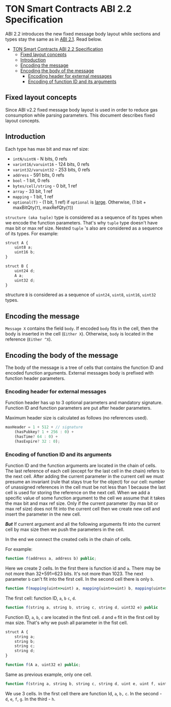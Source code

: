 # TON Smart Contracts ABI 2.2 Specification

ABI 2.2 introduces the new fixed message body layout while sections and types stay the same as in [ABI 2.1](./ABI_2.1_spec.md). Read below. 
 
- [TON Smart Contracts ABI 2.2 Specification](#ton-smart-contracts-abi-22-specification)
	- [Fixed layout concepts](#fixed-layout-concepts)
	- [Introduction](#introduction)
	- [Encoding the message](#encoding-the-message)
	- [Encoding the body of the message](#encoding-the-body-of-the-message)
		- [Encoding header for external messages](#encoding-header-for-external-messages)
		- [Encoding of function ID and its arguments](#encoding-of-function-id-and-its-arguments)


## Fixed layout concepts

Since ABI v2.2 fixed message body layout is used in order to reduce gas consumption while parsing parameters. This document describes fixed layout concepts.

## Introduction

Each type has max bit and max ref size:

- `intN/uintN` - N bits, 0 refs
- `varint16/varuint16` - 124 bits, 0 refs
- `varint32/varuint32` - 253 bits, 0 refs
- `address` - 591 bits, 0 refs
- `bool` - 1 bit, 0 refs
- `bytes/cell/string` - 0 bit, 1 ref
- `array` - 33 bit, 1 ref
- `mapping` - 1 bit, 1 ref
- `optional(T)` - (1 bit, 1 ref) if `optional` is [large](ABI_2.1_spec.md#optionalinnertype). Otherwise, (1 bit + maxBitQty(`T`), maxRefQty(`T`))

`structure (aka tuple)` type is considered as a sequence of its types when we encode the function parameters. That's why `tuple` type doesn't have max bit or max ref size. Nested `tuple` 's also are considered as a sequence of its types. For example:

```jsx
struct A {
	uint8 a;
	uint16 b;
}

struct B {
	uint24 d;
	A a;
	uint32 d;
}
```

structure `B` is considered as a sequence of `uint24`, `uint8`, `uint16`, `uint32` types.

## Encoding the message

`Message X` contains the field `body`. If encoded `body` fits in the cell, then the body is inserted in the cell (`Either X`). Otherwise, `body` is located in the reference (`Either ^X`). 

## Encoding the body of the message

The body of the message is a tree of cells that contains the function ID and encoded function arguments. External messages body is prefixed with function header parameters.

### Encoding header for external messages

Function header has up to 3 optional parameters and mandatory signature. Function ID and function parameters are put after header parameters.

Maximum header size is calculated as follows (no references used).

```jsx
maxHeader = 1 + 512 + // signature
    (hasPubkey? 1 + 256 : 0) +
    (hasTime? 64 : 0) +
    (hasExpire? 32 : 0);
```


### Encoding of function ID and its arguments

Function ID and the function arguments are located in the chain of cells. The last reference of each cell (except for the last cell in the chain) refers to the next cell. After adding the current parameter in the current cell we must presume an invariant (rule that stays true for the object) for our cell: number of unassigned references in the cell must be not less than 1 because the last cell is used for storing the reference on the next cell. When we add a specific value of some function argument to the cell we assume that it takes the max bit and max ref size. Only if the current parameter (by max bit or max ref size) does not fit into the current cell then we create new cell and insert the parameter in the new cell. 

***But*** If current argument and all the following arguments fit into the current cell by max size then we push the parameters in the cell.

In the end we connect the created cells in the chain of cells.

For example:

```jsx
function f(address a, address b) public;
```

Here we create 2 cells. In the first there is function id and  `a`. There may be not more than 32+591=623 bits. It's not more than 1023. The next parameter `b` can't fit into the first cell. In the second cell there is only `b`.

```jsx
function f(mapping(uint=>uint) a, mapping(uint=>uint) b, mapping(uint=>uint) c, mapping(uint=>uint) d)
```

The first cell: function ID, `a`, `b` `c`, `d`. 

```jsx
function f(string a, string b, string c, string d, uint32 e) public
```

Function ID, `a`, `b`, `c` are located in the first cell. `d` and `e` fit in the first cell by max size. That's why we push all parameter in the fist cell.

```jsx
struct A {
	string a;
	string b;
	string c;
	string d;
}

function f(A a, uint32 e) public;
```

Same as previous example, only one cell.

```jsx
function f(string a, string b, string c, string d, uint e, uint f, uint g, uint h) public
```

We use 3 cells. In the first cell there are function Id, `a`, `b,` `c`. In the second - `d`, `e`, `f`, `g`. In the third - `h`.

